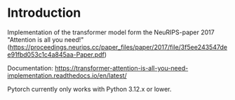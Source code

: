 # Introduction
Implementation of the transformer model form the NeuRIPS-paper 2017 
"Attention is all you need!" 
(https://proceedings.neurips.cc/paper_files/paper/2017/file/3f5ee243547dee91fbd053c1c4a845aa-Paper.pdf)

Documentation:
https://transformer-attention-is-all-you-need-implementation.readthedocs.io/en/latest/

Pytorch currently only works with Python 3.12.x or lower.






